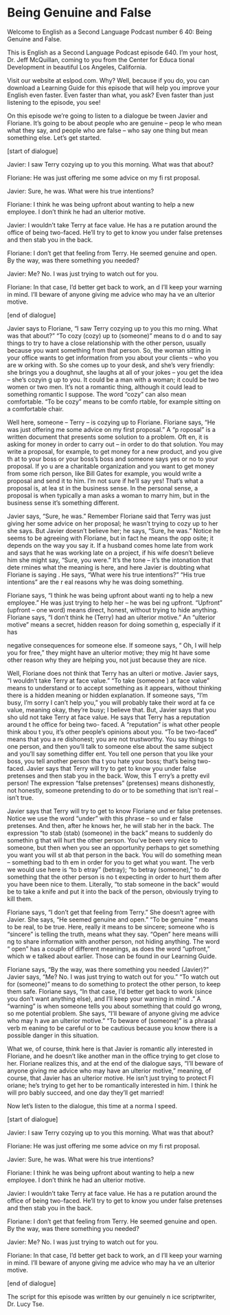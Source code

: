 # Being Genuine and False

Welcome to English as a Second Language Podcast number 6 40: Being Genuine and False.

This is English as a Second Language Podcast episode 640.  I’m your host, Dr. Jeff McQuillan, coming to you from the Center for Educa tional Development in beautiful Los Angeles, California.

Visit our website at eslpod.com.  Why?  Well, because if you do, you can download a Learning Guide for this episode that will help you improve your English even faster.  Even faster than what, you ask?  Even  faster than just listening to the episode, you see!

On this episode we’re going to listen to a dialogue be tween Javier and Floriane. It’s going to be about people who are genuine – peop le who mean what they say, and people who are false – who say one thing but mean something else.  Let’s get started.

[start of dialogue]

Javier:  I saw Terry cozying up to you this morning.  What was that about?

Floriane:  He was just offering me some advice on my fi rst proposal.

Javier:  Sure, he was.  What were his true intentions?

Floriane:  I think he was being upfront about wanting  to help a new employee.  I don’t think he had an ulterior motive.

Javier:  I wouldn’t take Terry at face value.  He has a re putation around the office of being two-faced.  He’ll try to get to know you under  false pretenses and then stab you in the back.

Floriane:  I don’t get that feeling from Terry.  He seemed genuine and open.  By the way, was there something you needed?

Javier:  Me?  No.  I was just trying to watch out for you.

Floriane:  In that case, I’d better get back to work, an d I’ll keep your warning in mind.  I’ll beware of anyone giving me advice who may ha ve an ulterior motive.

 [end of dialogue]

Javier says to Floriane, “I saw Terry cozying up to you this mo rning.  What was that about?”   “To cozy (cozy) up to (someone)” means to d o and to say things to try to have a close relationship with the other person,  usually because you want something from that person.  So, the woman sitting in  your office wants to get information from you about your clients – who you are w orking with.  So she comes up to your desk, and she’s very friendly: she brings you a doughnut, she laughs at all of your jokes – you get the idea – she’s cozyin g up to you.  It could be a man with a woman; it could be two women or two  men.  It’s not a romantic thing, although it could lead to something romantic I suppose.  The word “cozy” can also mean comfortable.  “To be cozy” means to be comfo rtable, for example sitting on a comfortable chair.

Well here, someone – Terry – is cozying up to Floriane.  Floriane says, “He was just offering me some advice on my first proposal.”  A “p roposal” is a written document that presents some solution to a problem.  Oft en, it is asking for money in order to carry out – in order to do that solution.  You may write a proposal, for example, to get money for a new product, and you give th at to your boss or your boss’s boss and someone says yes or no to your proposal.  If yo u are a charitable organization and you want to get money from  some rich person, like Bill Gates for example, you would write a proposal and send it to him.  I’m not sure if he’ll say yes!  That’s what a proposal is, at lea st in the business sense.  In the personal sense, a proposal is when typically a man asks a woman to marry him, but in the business sense it’s something different.

Javier says, “Sure, he was.”  Remember Floriane said that Terry was just giving her some advice on her proposal; he wasn’t trying to cozy up  to her she says. But Javier doesn’t believe her; he says, “Sure, he was.”  Notice he seems to be agreeing with Floriane, but in fact he means the opp osite; it depends on the way you say it.  If a husband comes home late from work and says that he was working late on a project, if his wife doesn’t believe him she might say, “Sure, you were.”  It’s the tone – it’s the intonation that dete rmines what the meaning is here, and here Javier is doubting what Floriane is saying .  He says, “What were his true intentions?”  “His true intentions” are the r eal reasons why he was doing something.

Floriane says, “I think he was being upfront about wanti ng to help a new employee.”  He was just trying to help her – he was bei ng upfront.  “Upfront” (upfront – one word) means direct, honest, without trying to hide anything. Floriane says, “I don’t think he (Terry) had an ulterior  motive.”  An “ulterior motive” means a secret, hidden reason for doing somethin g, especially if it has

 negative consequences for someone else.  If someone says, “ Oh, I will help you for free,” they might have an ulterior motive; they mig ht have some other reason why they are helping you, not just because they are nice.

Well, Floriane does not think that Terry has an ulteri or motive.  Javier says, “I wouldn’t take Terry at face value.”  “To take (someone ) at face value” means to understand or to accept something as it appears, without  thinking there is a hidden meaning or hidden explanation.  If someone says,  “I’m busy, I’m sorry I can’t help you,” you will probably take their word at fa ce value, meaning okay, they’re busy; I believe that.  But, Javier says that you sho uld not take Terry at face value.  He says that Terry has a reputation around t he office for being two- faced.  A “reputation” is what other people think abou t you, it’s other people’s opinions about you.  “To be two-faced” means that you a re dishonest; you are not trustworthy.  You say things to one person, and then  you’ll talk to someone else about the same subject and you’ll say something differ ent.  You tell one person that you like your boss, you tell another person tha t you hate your boss; that’s being two-faced.  Javier says that Terry will try to get to know you under false pretenses and then stab you in the back.  Wow, this T erry’s a pretty evil person!  The expression “false pretenses” (pretenses) means dishonestly, not honestly, someone pretending to do or to be something that isn’t real – isn’t true.

Javier says that Terry will try to get to know Floriane und er false pretenses. Notice we use the word “under” with this phrase – so und er false pretenses.  And then, after he knows her, he will stab her in the back.  The expression “to stab (stab) (someone) in the back” means to suddenly do somethin g that will hurt the other person.  You’ve been very nice to someone, but then  when you see an opportunity perhaps to get something you want you will st ab that person in the back.  You will do something mean – something bad to th em in order for you to get what you want.  The verb we would use here is “to b etray” (betray); “to betray (someone),” to do something that the other person is no t expecting in order to hurt them after you have been nice to them.  Literally,  “to stab someone in the back” would be to take a knife and put it into the back of the person, obviously trying to kill them.

Floriane says, “I don’t get that feeling from Terry.”  She doesn’t agree with Javier. She says, “He seemed genuine and open.”  “To be genuine ” means to be real, to be true.  Here, really it means to be sincere; someone  who is “sincere” is telling the truth, means what they say.  “Open” here means willi ng to share information with another person, not hiding anything.  The word “ open” has a couple of different meanings, as does the word “upfront,” which w e talked about earlier. Those can be found in our Learning Guide.

 Floriane says, “By the way, was there something you needed (Javier)?”  Javier says, “Me?  No.  I was just trying to watch out for you.”   “To watch out for (someone)” means to do something to protect the other  person, to keep them safe.  Floriane says, “In that case, I’d better get back to work (since you don’t want anything else), and I’ll keep your warning in mind .”  A “warning” is when someone tells you about something that could go wrong, so me potential problem. She says, “I’ll beware of anyone giving me advice who may h ave an ulterior motive.”  “To beware of (someone)” is a phrasal verb m eaning to be careful or to be cautious because you know there is a possible danger in this situation.

What we, of course, think here is that Javier is romantic ally interested in Floriane, and he doesn’t like another man in the office trying to  get close to her.  Floriane realizes this, and at the end of the dialogue says, “I’ll  beware of anyone giving me advice who may have an ulterior motive,” meaning, of course, that Javier has an ulterior motive.  He isn’t just trying to protect Fl oriane; he’s trying to get her to be romantically interested in him.  I think he will pro bably succeed, and one day they’ll get married!

Now let’s listen to the dialogue, this time at a norma l speed.

[start of dialogue]

Javier:  I saw Terry cozying up to you this morning.  What was that about?

Floriane:  He was just offering me some advice on my fi rst proposal.

Javier:  Sure, he was.  What were his true intentions?

Floriane:  I think he was being upfront about wanting  to help a new employee.  I don’t think he had an ulterior motive.

Javier:  I wouldn’t take Terry at face value.  He has a re putation around the office of being two-faced.  He’ll try to get to know you under  false pretenses and then stab you in the back.

Floriane:  I don’t get that feeling from Terry.  He seemed genuine and open.  By the way, was there something you needed?

Javier:  Me?  No.  I was just trying to watch out for you.

Floriane:  In that case, I’d better get back to work, an d I’ll keep your warning in mind.  I’ll beware of anyone giving me advice who may ha ve an ulterior motive.

 [end of dialogue]

The script for this episode was written by our genuinely n ice scriptwriter, Dr. Lucy Tse.





